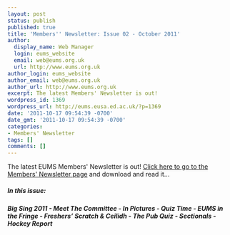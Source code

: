 ```yaml
---
layout: post
status: publish
published: true
title: 'Members'' Newsletter: Issue 02 - October 2011'
author:
  display_name: Web Manager
  login: eums_website
  email: web@eums.org.uk
  url: http://www.eums.org.uk
author_login: eums_website
author_email: web@eums.org.uk
author_url: http://www.eums.org.uk
excerpt: The latest Members' Newsletter is out!
wordpress_id: 1369
wordpress_url: http://eums.eusa.ed.ac.uk/?p=1369
date: '2011-10-17 09:54:39 -0700'
date_gmt: '2011-10-17 09:54:39 -0700'
categories:
- Members' Newsletter
tags: []
comments: []
---
```

<p>The latest EUMS Members' Newsletter is out! <a title="Members' Newsletter" href="http://eums.eusa.ed.ac.uk/society/membership/newsletter/">Click here to go to the Members' Newsletter page</a> and download and read it...</p>
<h5><strong><em>In this issue:</em></strong></h5></p>
<h4><em>Big Sing 2011 - Meet The Committee - In Pictures - Quiz Time - EUMS in the Fringe - Freshers&rsquo; Scratch &amp; Ceilidh - The Pub Quiz - Sectionals - Hockey Report</em></h4></p>
